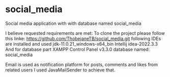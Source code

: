 # social_media
Social media application with with database named social_media

I believe requested requirements are met:
To clone the project please follow this linke: https://github.com/ThobejaneTB/social_media.git
following IDEs are installed and used
  jdk-11.0.21_windows-x64_bin
  Intellij idea-2022.3.3
And for database part
  XAMPP Control Panel v3.3.0
  database named: social_media

Email is used as notification platform for posts, comments and likes from related users 
I used JavaMailSender to achieve that.
